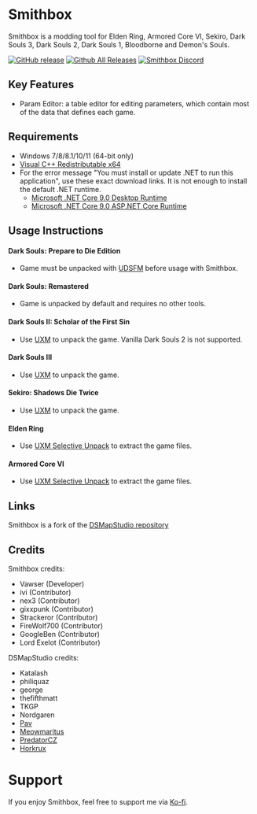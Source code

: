 # Smithbox
Smithbox is a modding tool for Elden Ring, Armored Core VI, Sekiro, Dark Souls 3, Dark Souls 2, Dark Souls 1, Bloodborne and Demon's Souls.

[![GitHub release](https://img.shields.io/github/release/vawser/Smithbox-3000.svg)](https://github.com/vawser/Smithbox-3000/releases/latest)
[![Github All Releases](https://img.shields.io/github/downloads/vawser/Smithbox-3000/total.svg)](https://github.com/vawser/Smithbox-3000/releases/latest)
[![Smithbox Discord](https://img.shields.io/badge/Discord%20-%237289DA.svg?&logo=discord&logoColor=white)](https://discord.gg/5p9bRKkK4J)

## Key Features
- Param Editor: a table editor for editing parameters, which contain most of the data that defines each game.

## Requirements
* Windows 7/8/8.1/10/11 (64-bit only)
* [Visual C++ Redistributable x64](https://aka.ms/vs/16/release/vc_redist.x64.exe)
* For the error message "You must install or update .NET to run this application", use these exact download links. It is not enough to install the default .NET runtime.
  * [Microsoft .NET Core 9.0 Desktop Runtime](https://aka.ms/dotnet/9.0/windowsdesktop-runtime-win-x64.exe)
  * [Microsoft .NET Core 9.0 ASP.NET Core Runtime](https://aka.ms/dotnet/9.0/aspnetcore-runtime-win-x64.exe)

## Usage Instructions
#### Dark Souls: Prepare to Die Edition
* Game must be unpacked with [UDSFM](https://www.nexusmods.com/darksouls/mods/1304) before usage with Smithbox.

#### Dark Souls: Remastered
* Game is unpacked by default and requires no other tools.

#### Dark Souls II: Scholar of the First Sin
* Use [UXM](https://www.nexusmods.com/sekiro/mods/26) to unpack the game. Vanilla Dark Souls 2 is not supported.

#### Dark Souls III
* Use [UXM](https://www.nexusmods.com/sekiro/mods/26) to unpack the game.

#### Sekiro: Shadows Die Twice
* Use [UXM](https://www.nexusmods.com/sekiro/mods/26) to unpack the game.

#### Elden Ring
* Use [UXM Selective Unpack](https://github.com/Nordgaren/UXM-Selective-Unpack) to extract the game files.

#### Armored Core VI
* Use [UXM Selective Unpack](https://github.com/Nordgaren/UXM-Selective-Unpack) to extract the game files.

## Links
Smithbox is a fork of the [DSMapStudio repository](https://github.com/soulsmods/DSMapStudio)

## Credits
Smithbox credits:
* Vawser (Developer)
* ivi (Contributor)
* nex3 (Contributor)
* gixxpunk (Contributor)
* Strackeror (Contributor)
* FireWolf700 (Contributor)
* GoogleBen (Contributor)
* Lord Exelot (Contributor)

DSMapStudio credits:
* Katalash
* philiquaz
* george
* thefifthmatt
* TKGP
* Nordgaren
* [Pav](https://github.com/JohrnaJohrna)
* [Meowmaritus](https://github.com/meowmaritus)
* [PredatorCZ](https://github.com/PredatorCZ)
* [Horkrux](https://github.com/horkrux)

# Support
If you enjoy Smithbox, feel free to support me via [Ko-fi](https://ko-fi.com/vawser).


  
